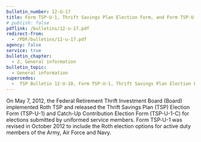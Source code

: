 ```yaml
---
bulletin_number: 12-U-17
title: Form TSP-U-1, Thrift Savings Plan Election Form, and Form TSP-U-1-C, CatchUp Contribution Election Form, Revised for Roth Implementation of Army, Air Force, and Navy
# publish: false
pdflink: /bulletins/12-u-17.pdf
redirect-from:
  - /PDF/bulletins/12-u-17.pdf
agency: false
service: true
bulletin_chapter:
  - 2, General information
bulletin_topic:
  - General information
supersedes:
  -  TSP Bulletin 12-U-10, Form TSP-U-1, Thrift Savings Plan Election Form, and Form TSP-U-1-C, Catch-up Contribution Election Form, Revised for Roth Implementation, dated May 7, 2012.
---
```


On May 7, 2012, the Federal Retirement Thrift Investment Board (Board) implemented Roth TSP and released the Thrift Savings Plan (TSP) Election Form (TSP-U-1) and Catch-Up Contribution Election Form (TSP-U-1-C) for elections submitted by uniformed service members. Form TSP‑U-1 was revised in October 2012 to include the Roth election options for active duty members of the Army, Air Force and Navy.
